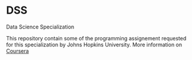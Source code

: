 # DSS
Data Science Specialization

This repository contain some of the programming assignement requested for this specialization by Johns Hopkins University.
More information on [Coursera](https://www.coursera.org/specialization/jhudatascience/1)
